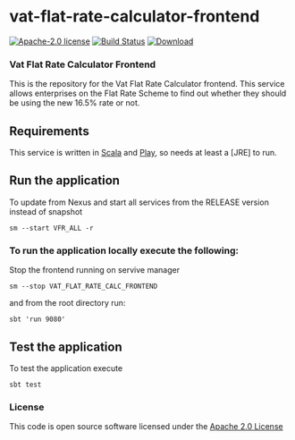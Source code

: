 # vat-flat-rate-calculator-frontend

[![Apache-2.0 license](http://img.shields.io/badge/license-Apache-brightgreen.svg)](http://www.apache.org/licenses/LICENSE-2.0.html)
[![Build Status](https://api.travis-ci.org/hmrc/vat-flat-rate-calculator-frontend.svg?branch=master)](https://travis-ci.org/hmrc/vat-flat-rate-calculator-frontend)
[![Download](https://api.bintray.com/packages/hmrc/releases/vat-flat-rate-calculator-frontend/images/download.svg)](https://bintray.com/hmrc/releases/vat-flat-rate-calculator-frontend/_latestVersion)

### Vat Flat Rate Calculator Frontend

This is the repository for the Vat Flat Rate Calculator frontend. This service allows enterprises on the Flat Rate Scheme to find out whether they should be using the new 16.5% rate or not.

Requirements
------------

This service is written in [Scala](http://www.scala-lang.org/) and [Play](http://playframework.com/), so needs at least a [JRE] to run.


## Run the application


To update from Nexus and start all services from the RELEASE version instead of snapshot

```
sm --start VFR_ALL -r
```


### To run the application locally execute the following:

Stop the frontend running on servive manager 
```
sm --stop VAT_FLAT_RATE_CALC_FRONTEND
``` 
and from the root directory run:
```
sbt 'run 9080'
```


## Test the application

To test the application execute

```
sbt test
```




### License

This code is open source software licensed under the [Apache 2.0 License]("http://www.apache.org/licenses/LICENSE-2.0.html")

